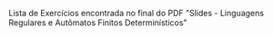 Lista de Exercícios encontrada no final do PDF "Slides - Linguagens Regulares e Autômatos Finitos Determinísticos"